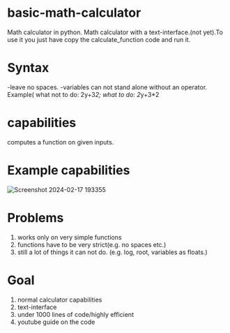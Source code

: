 # basic-math-calculator
Math calculator in python. Math calculator with a text-interface.(not yet).To use it you just have copy the calculate_function code and run it. 

# Syntax
-leave no spaces. 
-variables can not stand alone without an operator. Example( what not to do: 2y+3*2; what to do: 2*y+3*2

# capabilities
computes a function on given inputs.

# Example capabilities
![Screenshot 2024-02-17 193355](https://github.com/fjeh98fjdhle/basic-math-calculator/assets/144729384/92851e0a-ccc8-4741-933d-55107dceb834)


# Problems
1. works only on very simple functions
2. functions have to be very strict(e.g. no spaces etc.)
3. still a lot of things it can not do. (e.g. log, root, variables as floats.) 

# Goal 
1. normal calculator capabilities
2. text-interface
3. under 1000 lines of code/highly efficient
4. youtube guide on the code

